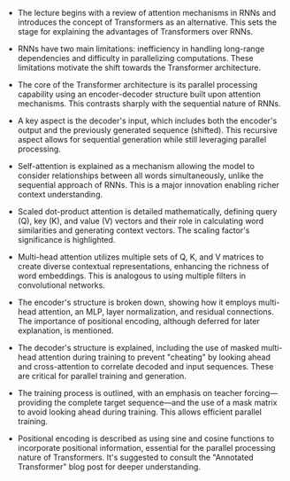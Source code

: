 * The lecture begins with a review of attention mechanisms in RNNs and introduces the concept of Transformers as an alternative.  This sets the stage for explaining the advantages of Transformers over RNNs.

* RNNs have two main limitations: inefficiency in handling long-range dependencies and difficulty in parallelizing computations.  These limitations motivate the shift towards the Transformer architecture.

* The core of the Transformer architecture is its parallel processing capability using an encoder-decoder structure built upon attention mechanisms. This contrasts sharply with the sequential nature of RNNs.

* A key aspect is the decoder's input, which includes both the encoder's output and the previously generated sequence (shifted). This recursive aspect allows for sequential generation while still leveraging parallel processing.

* Self-attention is explained as a mechanism allowing the model to consider relationships between all words simultaneously, unlike the sequential approach of RNNs. This is a major innovation enabling richer context understanding.

* Scaled dot-product attention is detailed mathematically, defining query (Q), key (K), and value (V) vectors and their role in calculating word similarities and generating context vectors. The scaling factor's significance is highlighted.

* Multi-head attention utilizes multiple sets of Q, K, and V matrices to create diverse contextual representations, enhancing the richness of word embeddings.  This is analogous to using multiple filters in convolutional networks.

* The encoder's structure is broken down, showing how it employs multi-head attention, an MLP, layer normalization, and residual connections.  The importance of positional encoding, although deferred for later explanation, is mentioned.

* The decoder's structure is explained, including the use of masked multi-head attention during training to prevent "cheating" by looking ahead and cross-attention to correlate decoded and input sequences.  These are critical for parallel training and generation.

* The training process is outlined, with an emphasis on teacher forcing—providing the complete target sequence—and the use of a mask matrix to avoid looking ahead during training.  This allows efficient parallel training.

* Positional encoding is described as using sine and cosine functions to incorporate positional information, essential for the parallel processing nature of Transformers.  It's suggested to consult the "Annotated Transformer" blog post for deeper understanding.
